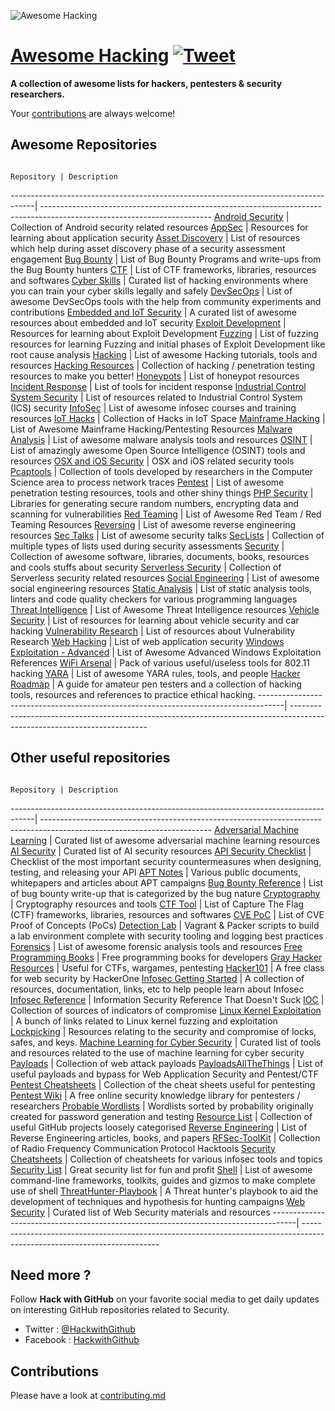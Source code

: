 ![Awesome Hacking](awesome_hacking.jpg)

# [Awesome Hacking](https://github.com/Hack-with-Github/Awesome-Hacking) [![Tweet](https://img.shields.io/twitter/url/http/shields.io.svg?style=social)](https://twitter.com/intent/tweet?text=Awesome%20Hacking%20-%20a%20collection%20of%20awesome%20lists%20for%20hackers%20and%20pentesters%20by%20@HackwithGithub&url=https://github.com/Hack-with-Github/Awesome-Hacking&hashtags=security,hacking)

**A collection of awesome lists for hackers, pentesters & security researchers.**

Your [contributions](contributing.md) are always welcome!

## Awesome Repositories

                                                                         Repository | Description
------------------------------------------------------------------------------------| ------------------------------------------------------------------------------------------------------------------------
[Android Security](https://github.com/ashishb/android-security-awesome) 	    | Collection of Android security related resources
[AppSec](https://github.com/paragonie/awesome-appsec)				    | Resources for learning about application security
[Asset Discovery](https://github.com/redhuntlabs/Awesome-Asset-Discovery)           | List of resources which help during asset discovery phase of a security assessment engagement
[Bug Bounty](https://github.com/djadmin/awesome-bug-bounty) 			    | List of Bug Bounty Programs and write-ups from the Bug Bounty hunters
[CTF](https://github.com/apsdehal/awesome-ctf) 					    | List of CTF frameworks, libraries, resources and softwares
[Cyber Skills](https://github.com/joe-shenouda/awesome-cyber-skills)                | Curated list of hacking environments where you can train your cyber skills legally and safely
[DevSecOps](https://github.com/devsecops/awesome-devsecops) 			    | List of awesome DevSecOps tools with the help from community experiments and contributions
[Embedded and IoT Security](https://github.com/fkie-cad/awesome-embedded-and-iot-security) | A curated list of awesome resources about embedded and IoT security
[Exploit Development](https://github.com/FabioBaroni/awesome-exploit-development)   | Resources for learning about Exploit Development
[Fuzzing](https://github.com/secfigo/Awesome-Fuzzing) 				    | List of fuzzing resources for learning Fuzzing and initial phases of Exploit Development like root cause analysis
[Hacking](https://github.com/carpedm20/awesome-hacking) 			    | List of awesome Hacking tutorials, tools and resources
[Hacking Resources](https://github.com/vitalysim/Awesome-Hacking-Resources)         | Collection of hacking / penetration testing resources to make you better!
[Honeypots](https://github.com/paralax/awesome-honeypots) 			    | List of honeypot resources
[Incident Response](https://github.com/meirwah/awesome-incident-response) 	    | List of tools for incident response
[Industrial Control System Security](https://github.com/hslatman/awesome-industrial-control-system-security)      | List of resources related to Industrial Control System (ICS) security
[InfoSec](https://github.com/onlurking/awesome-infosec) 			    | List of awesome infosec courses and training resources
[IoT Hacks](https://github.com/nebgnahz/awesome-iot-hacks) 			    | Collection of Hacks in IoT Space
[Mainframe Hacking](https://github.com/samanL33T/Awesome-Mainframe-Hacking) 	    | List of Awesome Mainframe Hacking/Pentesting Resources
[Malware Analysis](https://github.com/rshipp/awesome-malware-analysis) 		    | List of awesome malware analysis tools and resources
[OSINT](https://github.com/jivoi/awesome-osint) 				    | List of amazingly awesome Open Source Intelligence (OSINT) tools and resources
[OSX and iOS Security](https://github.com/ashishb/osx-and-ios-security-awesome)     | OSX and iOS related security tools
[Pcaptools](https://github.com/caesar0301/awesome-pcaptools) 			    | Collection of tools developed by researchers in the Computer Science area to process network traces
[Pentest](https://github.com/enaqx/awesome-pentest) 				    | List of awesome penetration testing resources, tools and other shiny things
[PHP Security](https://github.com/ziadoz/awesome-php#security) 			    | Libraries for generating secure random numbers, encrypting data and scanning for vulnerabilities
[Red Teaming](https://github.com/yeyintminthuhtut/Awesome-Red-Teaming)              | List of Awesome Red Team / Red Teaming Resources
[Reversing](https://github.com/fdivrp/awesome-reversing) 			    | List of awesome reverse engineering resources
[Sec Talks](https://github.com/PaulSec/awesome-sec-talks) 			    | List of awesome security talks
[SecLists](https://github.com/danielmiessler/SecLists) 				    | Collection of multiple types of lists used during security assessments
[Security](https://github.com/sbilly/awesome-security) 				    | Collection of awesome software, libraries, documents, books, resources and cools stuffs about security
[Serverless Security](https://github.com/puresec/awesome-serverless-security/) 	    | Collection of Serverless security related resources
[Social Engineering](https://github.com/v2-dev/awesome-social-engineering)          | List of awesome social engineering resources
[Static Analysis](https://github.com/mre/awesome-static-analysis) 		    | List of static analysis tools, linters and code quality checkers for various programming languages
[Threat Intelligence](https://github.com/hslatman/awesome-threat-intelligence) 	    | List of Awesome Threat Intelligence resources
[Vehicle Security](https://github.com/jaredthecoder/awesome-vehicle-security) 	    | List of resources for learning about vehicle security and car hacking
[Vulnerability Research](https://github.com/re-pronin/awesome-vulnerability-research) | List of resources about Vulnerability Research
[Web Hacking](https://github.com/infoslack/awesome-web-hacking) 		    | List of web application security
[Windows Exploitation - Advanced](https://github.com/yeyintminthuhtut/Awesome-Advanced-Windows-Exploitation-References) | List of Awesome Advanced Windows Exploitation References
[WiFi Arsenal](https://github.com/0x90/wifi-arsenal) 				    | Pack of various useful/useless tools for 802.11 hacking
[YARA](https://github.com/InQuest/awesome-yara)                                     | List of awesome YARA rules, tools, and people
[Hacker Roadmap](https://github.com/sundowndev/hacker-roadmap)                      | A guide for amateur pen testers and a collection of hacking tools, resources and references to practice ethical hacking.
------------------------------------------------------------------------------------| ------------------------------------------------------------------------------------------------------------------------
## Other useful repositories

                                                                         Repository | Description
------------------------------------------------------------------------------------| ------------------------------------------------------------------------------------------------------------------------
[Adversarial Machine Learning](https://github.com/yenchenlin/awesome-adversarial-machine-learning) | Curated list of awesome adversarial machine learning resources
[AI Security](https://github.com/RandomAdversary/Awesome-AI-Security)               | Curated list of AI security resources
[API Security Checklist](https://github.com/shieldfy/API-Security-Checklist)        | Checklist of the most important security countermeasures when designing, testing, and releasing your API
[APT Notes](https://github.com/kbandla/APTnotes) 				    | Various public documents, whitepapers and articles about APT campaigns
[Bug Bounty Reference](https://github.com/ngalongc/bug-bounty-reference) 	    | List of bug bounty write-up that is categorized by the bug nature
[Cryptography](https://github.com/sobolevn/awesome-cryptography)                    | Cryptography resources and tools
[CTF Tool](https://github.com/SandySekharan/CTF-tool) 				    | List of Capture The Flag (CTF) frameworks, libraries, resources and softwares
[CVE PoC](https://github.com/qazbnm456/awesome-cve-poc)                             | List of CVE Proof of Concepts (PoCs)
[Detection Lab](https://github.com/clong/DetectionLab)                              |  Vagrant & Packer scripts to build a lab environment complete with security tooling and logging best practices
[Forensics](https://github.com/Cugu/awesome-forensics) 				    | List of awesome forensic analysis tools and resources
[Free Programming Books](https://github.com/EbookFoundation/free-programming-books) | Free programming books for developers
[Gray Hacker Resources](https://github.com/bt3gl/Gray-Hacker-Resources) 	    | Useful for CTFs, wargames, pentesting
[Hacker101](https://github.com/Hacker0x01/hacker101)                                | A free class for web security by HackerOne
[Infosec Getting Started](https://github.com/gradiuscypher/infosec_getting_started) | A collection of resources, documentation, links, etc to help people learn about Infosec
[Infosec Reference](https://github.com/rmusser01/Infosec_Reference) 		    | Information Security Reference That Doesn't Suck
[IOC](https://github.com/sroberts/awesome-iocs) 				    | Collection of sources of indicators of compromise
[Linux Kernel Exploitation](https://github.com/xairy/linux-kernel-exploitation)     | A bunch of links related to Linux kernel fuzzing and exploitation
[Lockpicking](https://github.com/meitar/awesome-lockpicking)                        | Resources relating to the security and compromise of locks, safes, and keys.
[Machine Learning for Cyber Security](https://github.com/jivoi/awesome-ml-for-cybersecurity) | Curated list of tools and resources related to the use of machine learning for cyber security
[Payloads](https://github.com/foospidy/payloads)                                    | Collection of web attack payloads
[PayloadsAllTheThings](https://github.com/swisskyrepo/PayloadsAllTheThings)         | List of useful payloads and bypass for Web Application Security and Pentest/CTF
[Pentest Cheatsheets](https://github.com/coreb1t/awesome-pentest-cheat-sheets)	    | Collection of the cheat sheets useful for pentesting
[Pentest Wiki](https://github.com/nixawk/pentest-wiki) 				    | A free online security knowledge library for pentesters / researchers
[Probable Wordlists](https://github.com/berzerk0/Probable-Wordlists)                | Wordlists sorted by probability originally created for password generation and testing
[Resource List](https://github.com/FuzzySecurity/Resource-List) 		    | Collection of useful GitHub projects loosely categorised
[Reverse Engineering](https://github.com/onethawt/reverseengineering-reading-list)  | List of Reverse Engineering articles, books, and papers
[RFSec-ToolKit](https://github.com/cn0xroot/RFSec-ToolKit)                          | Collection of Radio Frequency Communication Protocol Hacktools
[Security Cheatsheets](https://github.com/andrewjkerr/security-cheatsheets) 	    | Collection of cheatsheets for various infosec tools and topics
[Security List](https://github.com/zbetcheckin/Security_list)			    | Great security list for fun and profit
[Shell](https://github.com/alebcay/awesome-shell) 				    | List of awesome command-line frameworks, toolkits, guides and gizmos to make complete use of shell
[ThreatHunter-Playbook](https://github.com/Cyb3rWard0g/ThreatHunter-Playbook)       | A Threat hunter's playbook to aid the development of techniques and hypothesis for hunting campaigns
[Web Security](https://github.com/qazbnm456/awesome-web-security)                   | Curated list of Web Security materials and resources
------------------------------------------------------------------------------------| ------------------------------------------------------------------------------------------------------------------------
## Need more ?

Follow **Hack with GitHub** on your favorite social media to get daily updates on interesting GitHub repositories related to Security.
 - Twitter : [@HackwithGithub](https://twitter.com/HackwithGithub)
 - Facebook : [HackwithGithub](https://www.facebook.com/HackwithGithub)

## Contributions

Please have a look at [contributing.md](contributing.md)
